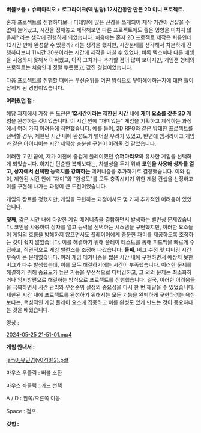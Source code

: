 **버블보블 + 슈퍼마리오 + 로그라이크(덱 빌딩) 12시간동안 만든 2D 미니 프로젝트.**

혼자 프로젝트를 진행하다보니 디테일에 많은 신경을 쓰게되어 제작 기간이 걷잡을 수 없이 늘어났고, 시간을 정해놓고 제작해보면 다른 프로젝트에도 좋은 영향을 미치지 않을까? 라는 생각에 진행하게 되었습니다. 처음에는 혼자 2D 프로젝트 제작은 처음인데 12시간 만에 완성할 수 있을까?  라는 생각을 했지만, 시간분배를 생각해서 차분하게 진행하다보니 11시간 30분이라는 시간에 제작을 마칠 수 있었다. 비록 텍스쳐나 다른 애셋을 사용하지 못해서 아쉬웠고, 아직 고치거나 추가할 점이 많이 보이지만, 게임잼 형태의 프로젝트는 처음인데 정말 뿌듯했고, 값진 경험이었습니다.

다음 프로젝트를 진행할 때에는 우선순위를 어떤 방식으로 부여해야하는지에 대한 틀이 잡히게 된 경험이었습니다.

**어려웠던 점 :**

해당 과제에서 가장 큰 도전은 **12시간이라는 제한된 시간** 내에 **재미 요소를 갖춘 2D 게임**을 완성하는 것이었습니다. 이 시간 안에 "재미있는" 게임을 기획하고 제작하는 과정에서 여러 가지 어려움에 직면했습니다. 예를 들어, 2D RPG와 같은 방대한 프로젝트를 선택할 경우, 제한된 시간 내에 완성도가 떨어질 우려가 있었고, 반면에 뱀서라이크 게임과 같은 아이디어는 시간 제약상 충분한 구현이 어려울 것 같았습니다.

이러한 고민 끝에, 제가 이전에 즐겁게 플레이했던 **슈퍼마리오**와 유사한 게임을 선택하게 되었습니다. 하지만 단순한 복제보다는, 차별성을 두기 위해 **코인을 사용해 상자를 열고, 상자에서 선택한 능력치를 강화하는** 메커니즘을 추가하기로 결정했습니다. 이와 같이, 제한된 시간 안에 "재미"와 "완성도"를 모두 충족시키기 위한 게임 컨셉을 선정하고 이를 구현해 나가는 과정이 큰 도전이었습니다.

게임의 장르를 정했지만, 게임을 구현하는 과정에서도 몇 가지 추가적인 어려움이 있었습니다.

  **첫째**, 짧은 시간 내에 다양한 게임 메커니즘을 결합하면서 발생하는 밸런싱 문제였습니다. 코인을 사용하여 상자를 열고 능력을 선택하는 시스템을 구현했지만, 이러한 요소들이 게임의 흐름을 방해하지 않으면서도 플레이어에게 충분한 재미를 제공하도록 조정하는 것이 쉽지 않았습니다. 이를 해결하기 위해 플레이 테스트를 통해 피드백을 빠르게 수집하고, 직관적으로 게임 밸런스를 조정해 나갔습니다.
  **둘째**, 버그 수정 및 디버깅 시간 부족이 큰 문제였습니다. 여러 게임 메커니즘을 짧은 시간 내에 구현하면서 예상치 못한 버그가 다수 발생했는데, 이를 모두 해결하기에는 시간이 부족했습니다. 이러한 문제를 해결하기 위해 중요도가 높은 기능을 우선적으로 디버깅하고, 그 외의 문제는 최소화하거나 임시방편으로 해결하는 방식으로 프로젝트를 진행했습니다.
결국, 이러한 어려움들을 극복하면서 시간 관리와 우선순위 설정의 중요성을 다시 한 번 깨달을 수 있었습니다. 제한된 시간 내에 프로젝트를 완성하기 위해서는 모든 기능을 완벽하게 구현하려는 욕심보다는, 핵심적인 게임 플레이 요소에 집중하고 이를 완성도 있게 만드는 것이 중요하다는 것을 배웠습니다.

영상 : 

[2024-05-25 21-51-01.mp4](https://prod-files-secure.s3.us-west-2.amazonaws.com/1518e44f-f3dc-4f36-a0a0-bff0094389c7/a6766fdc-4712-48eb-87f3-fa08e3662d7e/2024-05-25_21-51-01.mp4)

**게임 안내서 :** 

[jam0_유민경(y071812).pdf](https://prod-files-secure.s3.us-west-2.amazonaws.com/1518e44f-f3dc-4f36-a0a0-bff0094389c7/e9048f17-cd46-4467-98f3-334b0d2ee236/jam0_%EC%9C%A0%EB%AF%BC%EA%B2%BD(y071812).pdf)

마우스 우클릭 : 버블 소환

마우스 좌클릭 : 카드 선택

A / D : 왼쪽/오른쪽 이동

Space : 점프

**깃헙 :**
